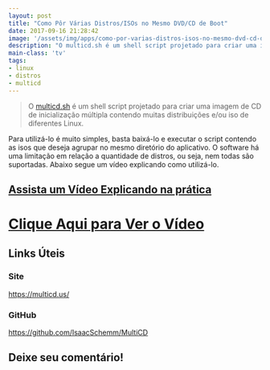 ```yaml
---
layout: post
title: "Como Pôr Várias Distros/ISOs no Mesmo DVD/CD de Boot"
date: 2017-09-16 21:28:42
image: '/assets/img/apps/como-por-varias-distros-isos-no-mesmo-dvd-cd-de-boot.jpg'
description: "O multicd.sh é um shell script projetado para criar uma imagem de CD de inicialização múltipla contendo muitas distribuições e/ou iso de diferentes Linux."
main-class: 'tv'
tags:
- linux
- distros
- multicd
---
```


> O [multicd.sh](https://multicd.us/) é um shell script projetado para criar uma imagem de CD de inicialização múltipla contendo muitas distribuições e/ou iso de diferentes Linux.

Para utilizá-lo é muito simples, basta baixá-lo e executar o script contendo as isos que deseja agrupar no mesmo diretório do aplicativo. O software há uma limitação em relação a quantidade de distros, ou seja, nem todas são suportadas. Abaixo segue um vídeo explicando como utilizá-lo.

## [Assista um Vídeo Explicando na prática](https://youtu.be/Wr6Tzgl32Y0)

# [Clique Aqui para Ver o Vídeo](https://www.youtube.com/watch?v=Wr6Tzgl32Y0)


## Links Úteis

### Site
<https://multicd.us/>

### GitHub
<https://github.com/IsaacSchemm/MultiCD>

## Deixe seu comentário!

